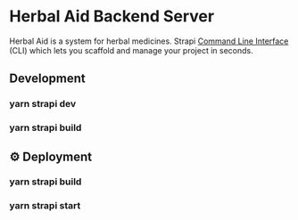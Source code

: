 # Herbal Aid Backend Server

Herbal Aid is a system for herbal medicines.
Strapi [Command Line Interface](https://docs.strapi.io/developer-docs/latest/developer-resources/cli/CLI.html) (CLI) which lets you scaffold and manage your project in seconds.

## Development
### yarn strapi dev

### yarn strapi build

## ⚙️ Deployment

### yarn strapi build
### yarn strapi start

